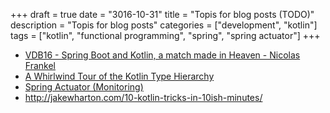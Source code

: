 +++
draft = true
date = "3016-10-31"
title = "Topis for blog posts (TODO)"
description = "Topis for blog posts"
categories = ["development", "kotlin"]
tags = ["kotlin", "functional programming", "spring", "spring actuator"]
+++

* [VDB16 - Spring Boot and Kotlin, a match made in Heaven - Nicolas Frankel](https://www.youtube.com/watch?v=sEm_95BPPiA)
* [A Whirlwind Tour of the Kotlin Type Hierarchy](http://natpryce.com/articles/000818.html)
* [Spring Actuator (Monitoring)](http://docs.spring.io/spring-boot/docs/current/reference/htmlsingle/#production-ready)
* http://jakewharton.com/10-kotlin-tricks-in-10ish-minutes/